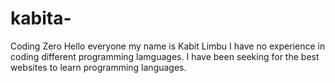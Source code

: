 # kabita-
Coding Zero
Hello everyone my name is Kabit Limbu 
I have no experience in coding different programming lamguages. I have been seeking for the best websites to learn programming languages. 
